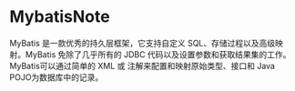 # MybatisNote
MyBatis 是一款优秀的持久层框架，它支持自定义 SQL、存储过程以及高级映射。MyBatis 免除了几乎所有的 JDBC 代码以及设置参数和获取结果集的工作。MyBatis可以通过简单的 XML 或 注解来配置和映射原始类型、接口和 Java POJO为数据库中的记录。
